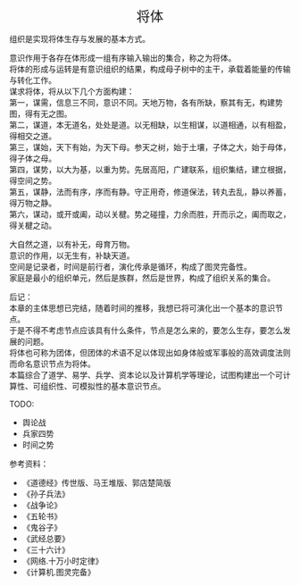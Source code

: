 <center><font size=5>将体</font></center>

组织是实现将体生存与发展的基本方式。<br>

意识作用于各存在体形成一组有序输入输出的集合，称之为将体。<br/>
将体的形成与运转是有意识组织的结果，构成母子树中的主干，承载着能量的传输与转化工作。<br/>
谋求将体，将从以下几个方面构建：<br/>
第一，谋需，信息三不同，意识不同。天地万物，各有所缺，察其有无，构建势图，得有无之图。<br/>
第二，谋道，本无道名，处处是道。以无相缺，以生相谋，以道相通，以有相盈，得相交之道。<br/>
第三，谋始，天下有始，为天下母。参天之树，始于土壤，子体之大，始于母体，得子体之母。<br/>
第四，谋势，以大为基，以重为势。先居高阳，广建联系，组织集结，建立根据，得空间之势。<br/>
第五，谋静，法而有序，序而有静。守正用奇，修道保法，转丸去乱，静以养蓄，得万物之静。<br/>
第六，谋动，或开或阖，动以关楗。势之碰撞，力余而胜，开而示之，阖而取之，得关楗之动。<br/>

大自然之道，以有补无，母育万物。<br/>
意识的作用，以无生有，补缺天道。<br/>
空间是记录者，时间是前行者，演化传承是循环，构成了图灵完备性。<br/>
家庭是最小的组织单元，然后是族群，然后是世界，构成了组织关系的集合。<br/>

后记：<br/>
本章的主体思想已完结，随着时间的推移，我想已将可演化出一个基本的意识节点。<br/>
于是不得不考虑节点应该具有什么条件，节点是怎么来的，要怎么生存，要怎么发展的问题。<br/>
将体也可称为团体，但团体的术语不足以体现出如身体般或军事般的高效调度法则而命名意识节点为将体。<br/>
本篇综合了道学、易学、兵学、资本论以及计算机学等理论，试图构建出一个可计算性、可组织性、可模拟性的基本意识节点。<br/>

TODO: 
* 舆论战
* 兵家四势
* 时间之势


参考资料：
* 《道德经》传世版、马王堆版、郭店楚简版
* 《孙子兵法》
* 《战争论》
* 《五轮书》
* 《鬼谷子》
* 《武经总要》
* 《三十六计》
* 《网络.十万小时定律》
* 《计算机.图灵完备》

